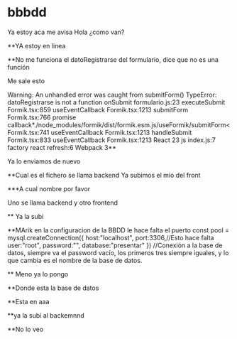 # bbbdd
Ya estoy aca
me avisa
Hola
¿como van?

**YA estoy en linea

**No me funciona el datoRegistrarse del formulario, dice que no es una función

Me sale esto 

Warning: An unhandled error was caught from submitForm() TypeError: datoRegistrarse is not a function
    onSubmit formulario.js:23
    executeSubmit Formik.tsx:859
    useEventCallback Formik.tsx:1213
    submitForm Formik.tsx:766
    promise callback*./node_modules/formik/dist/formik.esm.js/useFormik/submitForm< Formik.tsx:741
    useEventCallback Formik.tsx:1213
    handleSubmit Formik.tsx:833
    useEventCallback Formik.tsx:1213
    React 23
    js index.js:7
    factory react refresh:6
    Webpack 3**

Ya lo enviamos de nuevo

**Cual es el fichero
 se llama backend
 Ya subimos el mio del front


 ***A cual nombre por favor

Uno se llama backend y otro frontend

** Ya la subi


 **MArik en la configuracion de la BBDD le hace falta el puerto
 const pool = mysql.createConnection({
    host:"localhost",
    port:3306,//Esto hace falta
    user:"root",
    password:"",
    database:"presentar"
}) //Conexión a la base de datos, siempre va el password vacío, los primeros tres siempre iguales, y lo que cambia es el nombre de la base de datos.


** Meno ya lo pongo


**Donde esta la base de datos

**Esta en aaa

**ya la subí al backemnnd

**No lo veo 

